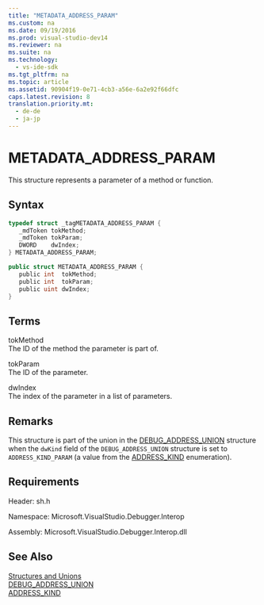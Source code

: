 ```yaml
---
title: "METADATA_ADDRESS_PARAM"
ms.custom: na
ms.date: 09/19/2016
ms.prod: visual-studio-dev14
ms.reviewer: na
ms.suite: na
ms.technology: 
  - vs-ide-sdk
ms.tgt_pltfrm: na
ms.topic: article
ms.assetid: 90904f19-0e71-4cb3-a56e-6a2e92f66dfc
caps.latest.revision: 8
translation.priority.mt: 
  - de-de
  - ja-jp
---
```

# METADATA_ADDRESS_PARAM
This structure represents a parameter of a method or function.  
  
## Syntax  
  
```cpp  
typedef struct _tagMETADATA_ADDRESS_PARAM {  
   _mdToken tokMethod;  
   _mdToken tokParam;  
   DWORD    dwIndex;  
} METADATA_ADDRESS_PARAM;  
```  
  
```c#  
public struct METADATA_ADDRESS_PARAM {  
   public int  tokMethod;  
   public int  tokParam;  
   public uint dwIndex;  
}  
```  
  
## Terms  
 tokMethod  
 The ID of the method the parameter is part of.  
  
 tokParam  
 The ID of the parameter.  
  
 dwIndex  
 The index of the parameter in a list of parameters.  
  
## Remarks  
 This structure is part of the union in the [DEBUG_ADDRESS_UNION](../vs140/DEBUG_ADDRESS_UNION.md) structure when the `dwKind` field of the `DEBUG_ADDRESS_UNION` structure is set to `ADDRESS_KIND_PARAM` (a value from the [ADDRESS_KIND](../vs140/ADDRESS_KIND.md) enumeration).  
  
## Requirements  
 Header: sh.h  
  
 Namespace: Microsoft.VisualStudio.Debugger.Interop  
  
 Assembly: Microsoft.VisualStudio.Debugger.Interop.dll  
  
## See Also  
 [Structures and Unions](../vs140/Structures-and-Unions.md)   
 [DEBUG_ADDRESS_UNION](../vs140/DEBUG_ADDRESS_UNION.md)   
 [ADDRESS_KIND](../vs140/ADDRESS_KIND.md)